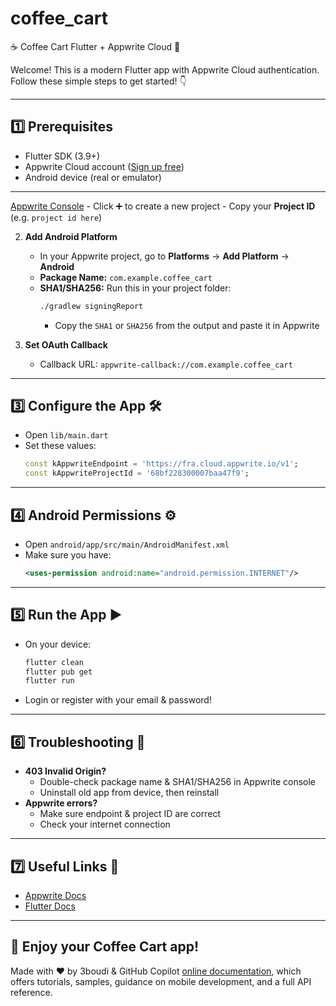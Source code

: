 # coffee_cart

☕️ Coffee Cart Flutter + Appwrite Cloud 🚀

Welcome! This is a modern Flutter app with Appwrite Cloud authentication. Follow these simple steps to get started! 👇

---

## 1️⃣ Prerequisites
- Flutter SDK (3.9+)
- Appwrite Cloud account ([Sign up free](https://cloud.appwrite.io))
- Android device (real or emulator)

---

[Appwrite Console](https://cloud.appwrite.io)
	 - Click ➕ to create a new project
	 - Copy your **Project ID** (e.g. `project id here`)

2. **Add Android Platform**
	 - In your Appwrite project, go to **Platforms** → **Add Platform** → **Android**
	 - **Package Name:** `com.example.coffee_cart`
	 - **SHA1/SHA256:** Run this in your project folder:
		 ```sh
		 ./gradlew signingReport
		 ```
		 - Copy the `SHA1` or `SHA256` from the output and paste it in Appwrite

3. **Set OAuth Callback**
	 - Callback URL: `appwrite-callback://com.example.coffee_cart`

---

## 3️⃣ Configure the App 🛠️
- Open `lib/main.dart`
- Set these values:
	```dart
	const kAppwriteEndpoint = 'https://fra.cloud.appwrite.io/v1';
	const kAppwriteProjectId = '68bf228300007baa47f9';
	```

---

## 4️⃣ Android Permissions ⚙️
- Open `android/app/src/main/AndroidManifest.xml`
- Make sure you have:
	```xml
	<uses-permission android:name="android.permission.INTERNET"/>
	```

---

## 5️⃣ Run the App ▶️
- On your device:
	```sh
	flutter clean
	flutter pub get
	flutter run
	```
- Login or register with your email & password!

---

## 6️⃣ Troubleshooting 🛟
- **403 Invalid Origin?**
	- Double-check package name & SHA1/SHA256 in Appwrite console
	- Uninstall old app from device, then reinstall
- **Appwrite errors?**
	- Make sure endpoint & project ID are correct
	- Check your internet connection

---

## 7️⃣ Useful Links 🔗
- [Appwrite Docs](https://appwrite.io/docs)
- [Flutter Docs](https://docs.flutter.dev)

---

## 🎉 Enjoy your Coffee Cart app!

Made with ❤️ by 3boudi & GitHub Copilot
[online documentation](https://docs.flutter.dev/), which offers tutorials,
samples, guidance on mobile development, and a full API reference.
